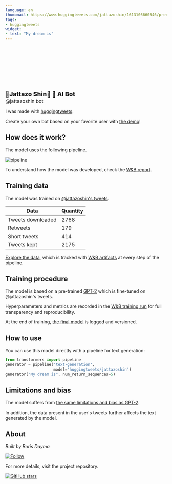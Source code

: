 ```yaml
---
language: en
thumbnail: https://www.huggingtweets.com/jattazoshin/1613105660546/predictions.png
tags:
- huggingtweets
widget:
- text: "My dream is"
---
```


<div>
<div style="width: 132px; height:132px; border-radius: 50%; background-size: cover; background-image: url('https://pbs.twimg.com/profile_images/1356081411762040834/9L5GPrEi_400x400.jpg')">
</div>
<div style="margin-top: 8px; font-size: 19px; font-weight: 800">🧠Jattazo Shin🧠 🤖 AI Bot </div>
<div style="font-size: 15px">@jattazoshin bot</div>
</div>

I was made with [huggingtweets](https://github.com/borisdayma/huggingtweets).

Create your own bot based on your favorite user with [the demo](https://colab.research.google.com/github/borisdayma/huggingtweets/blob/master/huggingtweets-demo.ipynb)!

## How does it work?

The model uses the following pipeline.

![pipeline](https://github.com/borisdayma/huggingtweets/blob/master/img/pipeline.png?raw=true)

To understand how the model was developed, check the [W&B report](https://app.wandb.ai/wandb/huggingtweets/reports/HuggingTweets-Train-a-model-to-generate-tweets--VmlldzoxMTY5MjI).

## Training data

The model was trained on [@jattazoshin's tweets](https://twitter.com/jattazoshin).

| Data | Quantity |
| --- | --- |
| Tweets downloaded | 2768 |
| Retweets | 179 |
| Short tweets | 414 |
| Tweets kept | 2175 |

[Explore the data](https://wandb.ai/wandb/huggingtweets/runs/2gto8yaa/artifacts), which is tracked with [W&B artifacts](https://docs.wandb.com/artifacts) at every step of the pipeline.

## Training procedure

The model is based on a pre-trained [GPT-2](https://huggingface.co/gpt2) which is fine-tuned on @jattazoshin's tweets.

Hyperparameters and metrics are recorded in the [W&B training run](https://wandb.ai/wandb/huggingtweets/runs/1gdg6xx3) for full transparency and reproducibility.

At the end of training, [the final model](https://wandb.ai/wandb/huggingtweets/runs/1gdg6xx3/artifacts) is logged and versioned.

## How to use

You can use this model directly with a pipeline for text generation:

```python
from transformers import pipeline
generator = pipeline('text-generation',
                     model='huggingtweets/jattazoshin')
generator("My dream is", num_return_sequences=5)
```

## Limitations and bias

The model suffers from [the same limitations and bias as GPT-2](https://huggingface.co/gpt2#limitations-and-bias).

In addition, the data present in the user's tweets further affects the text generated by the model.

## About

*Built by Boris Dayma*

[![Follow](https://img.shields.io/twitter/follow/borisdayma?style=social)](https://twitter.com/intent/follow?screen_name=borisdayma)

For more details, visit the project repository.

[![GitHub stars](https://img.shields.io/github/stars/borisdayma/huggingtweets?style=social)](https://github.com/borisdayma/huggingtweets)
